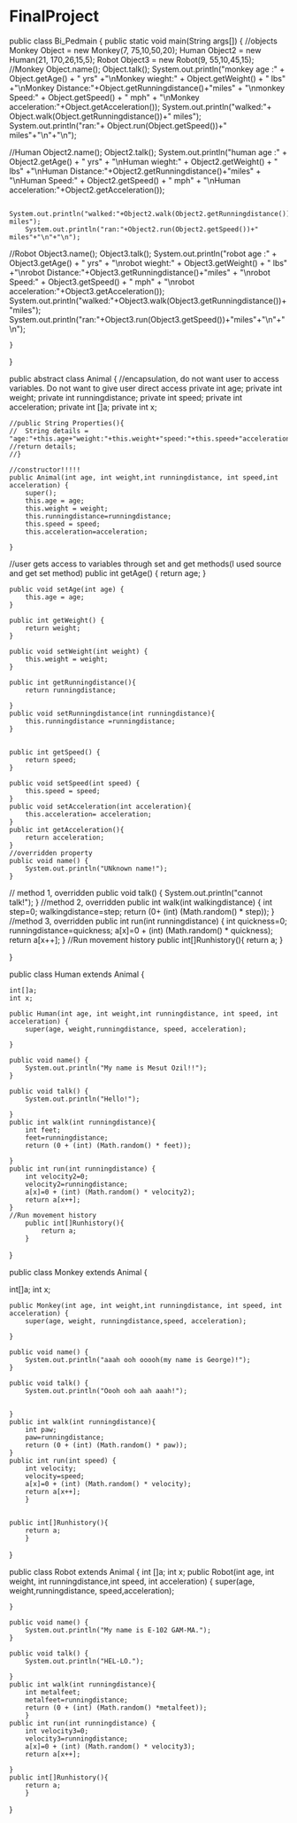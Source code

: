 FinalProject
============
public class Bi_Pedmain {
  public static void main(String args[]) {
//objects
		Monkey Object = new Monkey(7, 75,10,50,20);
		Human Object2 = new Human(21, 170,26,15,5);
		Robot Object3 = new Robot(9, 55,10,45,15);
//Monkey
		Object.name();
		Object.talk();
		System.out.println("monkey age :" + Object.getAge() + " yrs"
				+"\nMonkey wieght:" + Object.getWeight() + " lbs"
				+"\nMonkey Distance:"+Object.getRunningdistance()+"miles"
				+ "\nmonkey Speed:" + Object.getSpeed() + " mph"
				+ "\nMonkey acceleration:"+Object.getAcceleration());
		System.out.println("walked:"+ Object.walk(Object.getRunningdistance())+" miles");
		System.out.println("ran:"+ Object.run(Object.getSpeed())+" miles"+"\n"+"\n");

//Human
		Object2.name();
		Object2.talk();
		System.out.println("human age :" + Object2.getAge() + " yrs"
				+ "\nHuman wieght:" + Object2.getWeight() + " lbs"
				+"\nHuman Distance:"+Object2.getRunningdistance()+"miles"
				+ "\nHuman Speed:" + Object2.getSpeed() + " mph"
				+ "\nHuman acceleration:"+Object2.getAcceleration());
		
		System.out.println("walked:"+Object2.walk(Object2.getRunningdistance())+" miles");
		System.out.println("ran:"+Object2.run(Object2.getSpeed())+" miles"+"\n"+"\n");
//Robot
		Object3.name();
		Object3.talk();
		System.out.println("robot age :" + Object3.getAge() + " yrs"
				+ "\nrobot wieght:" + Object3.getWeight() + " lbs"
				+"\nrobot Distance:"+Object3.getRunningdistance()+"miles"
				+ "\nrobot Speed:" + Object3.getSpeed() + " mph"
				+ "\nrobot acceleration:"+Object3.getAcceleration());
		System.out.println("walked:"+Object3.walk(Object3.getRunningdistance())+"miles");
		System.out.println("ran:"+Object3.run(Object3.getSpeed())+"miles"+"\n"+"\n");

	}

}






public abstract class Animal {
  //encapsulation, do not want user to access variables. Do not want to give user direct access
	private int age;
	private int weight;
	private int runningdistance;
	private int speed;
	private int acceleration;
	private int []a;
	private int x;

	
	//public String Properties(){
	//	String details = "age:"+this.age+"weight:"+this.weight+"speed:"+this.speed+"acceleration:"+this.acceleration;
	//return details;
	//}
	
	//constructor!!!!!
	public Animal(int age, int weight,int runningdistance, int speed,int acceleration) {
		super();
		this.age = age;
		this.weight = weight;
		this.runningdistance=runningdistance;
		this.speed = speed;
		this.acceleration=acceleration;
		
	}
//user gets access to variables through set and get methods(I used source and get set method)
	public int getAge() {
		return age;
	}

	public void setAge(int age) {
		this.age = age;
	}

	public int getWeight() {
		return weight;
	}

	public void setWeight(int weight) {
		this.weight = weight;
	}

	public int getRunningdistance(){
		return runningdistance;
		
	}
	public void setRunningdistance(int runningdistance){
		this.runningdistance =runningdistance;
	}
	
	
	public int getSpeed() {
		return speed;
	}

	public void setSpeed(int speed) {
		this.speed = speed;
	}
	public void setAcceleration(int acceleration){
		this.acceleration= acceleration;	
	}
	public int getAcceleration(){
		return acceleration;
	}
	//overridden property 
	public void name() {
		System.out.println("UNknown name!");
	}
// method 1, overridden
	public void talk() {
		System.out.println("cannot talk!");
	}
//method 2, overridden
	public int walk(int walkingdistance) {
		int step=0;
		walkingdistance=step;
		return  (0+ (int) (Math.random() * step));
	}
//method 3, overridden
	public int run(int runningdistance) {
		int quickness=0;
		runningdistance=quickness;
	a[x]=0 + (int) (Math.random() * quickness);
		return a[x++];
	}
//Run movement history
	public int[]Runhistory(){
		return a;
	}

}



public class Human extends Animal {
  
	int[]a;
	int x;
	
	public Human(int age, int weight,int runningdistance, int speed, int acceleration) {
		super(age, weight,runningdistance, speed, acceleration);
		
	}

	public void name() {
		System.out.println("My name is Mesut Ozil!!");
	}

	public void talk() {
		System.out.println("Hello!");

	}
	public int walk(int runningdistance){
		int feet;
		feet=runningdistance;
		return (0 + (int) (Math.random() * feet));
		
	}
	public int run(int runningdistance) {
		int velocity2=0;
		velocity2=runningdistance;
		a[x]=0 + (int) (Math.random() * velocity2);
		return a[x++];
	}
	//Run movement history
		public int[]Runhistory(){
			return a;
		}
}





public class Monkey extends Animal {

  int[]a;
	int x;
	
	public Monkey(int age, int weight,int runningdistance, int speed, int acceleration) {
		super(age, weight, runningdistance,speed, acceleration);

	}

	public void name() {
		System.out.println("aaah ooh ooooh(my name is George)!");
	}

	public void talk() {
		System.out.println("Oooh ooh aah aaah!");
	

	}
	public int walk(int runningdistance){
		int paw;
		paw=runningdistance;
		return (0 + (int) (Math.random() * paw));
	}
	public int run(int speed) {
		int velocity;
		velocity=speed;
		a[x]=0 + (int) (Math.random() * velocity);
		return a[x++];
		}
		
	
	public int[]Runhistory(){
		return a;
		}
}





public class Robot extends Animal {
  int []a;
	int x;
	public Robot(int age, int weight, int runningdistance,int speed, int acceleration) {
		super(age, weight,runningdistance, speed,acceleration);

	}

	public void name() {
		System.out.println("My name is E-102 GAM-MA.");
	}

	public void talk() {
		System.out.println("HEL-LO.");

	}
	public int walk(int runningdistance){
		int metalfeet;
		metalfeet=runningdistance;
		return (0 + (int) (Math.random() *metalfeet));
		}
	public int run(int runningdistance) {
		int velocity3=0;
		velocity3=runningdistance;
		a[x]=0 + (int) (Math.random() * velocity3);
		return a[x++];
		
	}
	public int[]Runhistory(){
		return a;
		}
}
